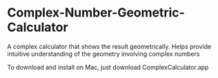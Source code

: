 # Complex-Number-Geometric-Calculator
A complex calculator that shows the result geometrically. Helps provide intuitive understanding of the geometry involving complex numbers

To download and install on Mac, just download ComplexCalculator.app
